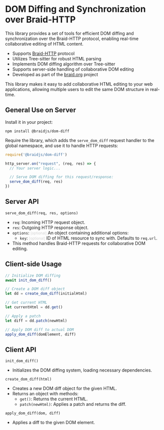 # DOM Diffing and Synchronization over Braid-HTTP

This library provides a set of tools for efficient DOM diffing and synchronization over the Braid-HTTP protocol, enabling real-time collaborative editing of HTML content.

- Supports [Braid-HTTP](https://github.com/braid-org/braid-spec/blob/master/draft-toomim-httpbis-braid-http-04.txt) protocol
- Utilizes Tree-sitter for robust HTML parsing
- Implements DOM diffing algorithm over Tree-sitter
- Supports server-side handling of collaborative DOM editing
- Developed as part of the [braid.org](https://braid.org) project

This library makes it easy to add collaborative HTML editing to your web applications, allowing multiple users to edit the same DOM structure in real-time.

## General Use on Server

Install it in your project:
```shell
npm install @braidjs/dom-diff
```

Require the library, which adds the `serve_dom_diff` request handler to the global namespace, and use it to handle HTTP requests:

```javascript
require('@braidjs/dom-diff')

http_server.on("request", (req, res) => {
  // Your server logic...

  // Serve DOM diffing for this request/response:
  serve_dom_diff(req, res)
})
```

## Server API

`serve_dom_diff(req, res, options)`
  - `req`: Incoming HTTP request object.
  - `res`: Outgoing HTTP response object.
  - `options`: <small style="color:lightgrey">[optional]</small> An object containing additional options:
    - `key`:  <small style="color:lightgrey">[optional]</small> ID of HTML resource to sync with. Defaults to `req.url`.
  - This method handles Braid-HTTP requests for collaborative DOM editing.

## Client-side Usage

```javascript
// Initialize DOM diffing
await init_dom_diff()

// Create a DOM diff object
let dd = create_dom_diff(initialHtml)

// Get current HTML
let currentHtml = dd.get()

// Apply a patch
let diff = dd.patch(newHtml)

// Apply DOM diff to actual DOM
apply_dom_diff(domElement, diff)
```

## Client API

`init_dom_diff()`
  - Initializes the DOM diffing system, loading necessary dependencies.

`create_dom_diff(html)`
  - Creates a new DOM diff object for the given HTML.
  - Returns an object with methods:
    - `get()`: Returns the current HTML.
    - `patch(newHtml)`: Applies a patch and returns the diff.

`apply_dom_diff(dom, diff)`
  - Applies a diff to the given DOM element.
